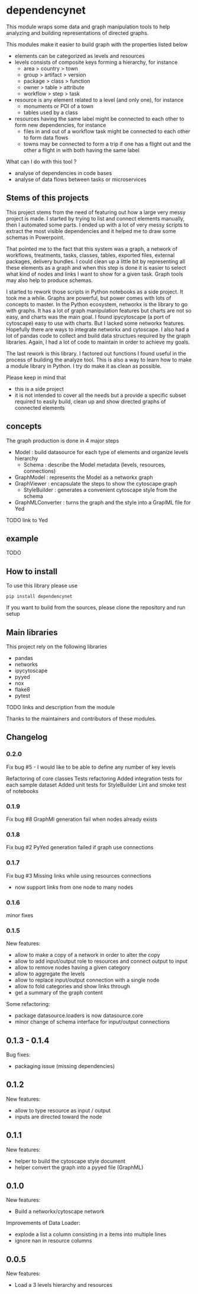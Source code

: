# dependencynet

This module wraps some data and graph manipulation tools to help analyzing and building representations of directed graphs.

This modules make it easier to build graph with the properties listed below
- elements can be categorized as levels and resources
- levels consists of composite keys forming a hierarchy, for instance
    - area > country > town
    - group > artifact > version
    - package > class > function
    - owner > table > attribute
    - workflow > step > task
- resource is any element related to a level (and only one), for instance
    - monuments or POI of a town
    - tables used by a class
- resources having the same label might be connected to each other to form new dependencies, for instance
    - files in and out of a workflow task  might be connected to each other to form data flows
    - towns may be connected to form a trip if one has a flight out and the other a flight in with both having the same label

What can I do with this tool ?
- analyse of dependencies in code bases
- analyse of data flows between tasks or microservices

## Stems of this projects

This project stems from the need of featuring out how a large very messy project is made. I started by trying to list and connect elements manually, then I automated some parts. I ended up with a lot of very messy scripts to extract the most visible dependencies and it helped me to draw some schemas in Powerpoint.

That pointed me to the fact that this system was a graph, a network of workflows, treatments, tasks, classes, tables, exported files, external packages, delivery bundles. I could clean up a little bit by representing all these elements as a graph and when this step is done it is easier to select what kind of nodes and links I want to show for a given task. Graph tools may also help to produce schemas.

I started to rework those scripts in Python notebooks as a side project. It took me a while. Graphs are powerful, but power comes with lots of concepts to master. In the Python ecosystem, networkx is the library to go with graphs. It has a lot of graph manipulation features but charts are not so easy, and charts was the main goal. I found ipycytoscape (a port of cytoscape) easy to use with charts. But I lacked some networkx features. Hopefully there are ways to integrate networkx and cytoscape. I also had a lot of pandas code to collect and build data structues required by the graph libraries. Again, I had a lot of code to maintain in order to achieve my goals.

The last rework is this library. I factored out functions I found useful in the process of building the analyze tool. This is also a way to learn how to make a module library in Python. I try do make it as clean as possible.

Please keep in mind that
- this is a side project
- it is not intended to cover all the needs but a provide a specific subset required to easily build, clean up and show directed graphs of connected elements


## concepts
The graph production is done in 4 major steps

- Model : build datasource for each type of elements and organize levels hierarchy
    - Schema : describe the Model metadata (levels, resources, connections)
- GraphModel : represents the Model as a networkx graph
- GraphViewer : encapsulate the steps to show the cytoscape graph
    - StyleBuilder : generates a convenient cytoscape style from the schema
- GraphMLConverter : turns the graph and the style into a GraplML file for Yed

TODO link to Yed

## example
TODO

## How to install

To use this library please use
```
pip install dependencynet
```

If you want to build from the sources, please clone the repository and run setup

## Main libraries
This project rely on the following libraries
- pandas
- networks
- ipycytoscape
- pyyed
- nox
- flake8
- pytest

TODO links and description from the module

Thanks to the maintainers and contributors of these modules.

## Changelog

### 0.2.0
Fix bug #5 - I would like to be able to define any number of key levels 

Refactoring of core classes
Tests refactoring
Added integration tests for each sample dataset
Added unit tests for StyleBuilder
Lint and smoke test of notebooks

### 0.1.9
Fix bug #8 GraphMl generation fail when nodes already exists

### 0.1.8
Fix bug #2 PyYed generation failed if graph use connections

### 0.1.7
Fix bug #3 Missing links while using resources connections
- now support links from one node to many nodes

### 0.1.6
minor fixes

### 0.1.5
New features:
- allow to make a copy of a network in order to alter the copy
- allow to add input/output role to resources and connect output to input
- allow to remove nodes having a given category
- allow to aggregate the levels
- allow to replace input/output connection with a single node
- allow to fold categories and show links through
- get a summary of the graph content

Some refactoring:
- package datasource.loaders is now datasource.core
- minor change of schema interface for input/output connections

## 0.1.3 - 0.1.4
Bug fixes:
- packaging issue (missing dependencies)

## 0.1.2
New features:
- allow to type resource as input / output
- inputs are directed toward the node

## 0.1.1
New features:
- helper to build the cytoscape style document
- helper convert the graph into a pyyed file (GraphML)

## 0.1.0
New features:
- Build a networkx/cytoscape network

Improvements of Data Loader:
- explode a list a column consisting in a items into multiple lines
- ignore nan in resource columns

## 0.0.5
New features:
- Load a 3 levels hierarchy and resources
